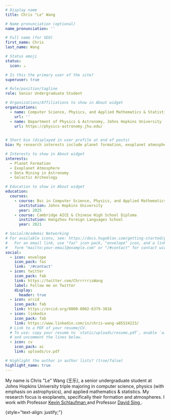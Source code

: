 ```yaml
---
# Display name
title: Chris "Le" Wang

# Name pronunciation (optional)
name_pronunciation: ''

# Full name (for SEO)
first_name: Chris
last_name: Wang

# Status emoji
status:
  icon: ☕️

# Is this the primary user of the site?
superuser: true

# Role/position/tagline
role: Senior Undergraduate Student

# Organizations/Affiliations to show in About widget
organizations:
  - name: Computer Science, Physics, and Applied Mathematics & Statistics
    url: ''
  - name: Department of Physics & Astronomy, Johns Hopkins University
    url: https://physics-astronomy.jhu.edu/
  

# Short bio (displayed in user profile at end of posts)
bio: My research interests include planet formation, exoplanet atmospheres, galactic archeology, and data mining in astronomy.

# Interests to show in About widget
interests:
  - Planet Formation
  - Exoplanet Atmosphere
  - Data Mining in Astronomy
  - Galactic Archeology

# Education to show in About widget
education:
  courses:
    - course: Bsc in Computer Science, Physics, and Applied Mathematics & Statistics
      institution: Johns Hopkins University
      year: 2025
    - course: Cambridge AICE & Chinese High School Diploma
      institution: Hangzhou Foreign Languages School
      year: 2021 

# Social/Academic Networking
# For available icons, see: https://docs.hugoblox.com/getting-started/page-builder/#icons
#   For an email link, use "fas" icon pack, "envelope" icon, and a link in the
#   form "mailto:your-email@example.com" or "/#contact" for contact widget.
social:
  - icon: envelope
    icon_pack: fas
    link: '/#contact'
  - icon: twitter
    icon_pack: fab
    link: https://twitter.com/ChrrrrrisWang
    label: Follow me on Twitter
    display:
      header: true
  - icon: orcid
    icon_pack: fab
    link: https://orcid.org/0000-0002-6379-3816
  - icon: linkedin
    icon_pack: fab
    link: https://www.linkedin.com/in/chris-wang-a85524223/
  # Link to a PDF of your resume/CV.
  # To use: copy your resume to `static/uploads/resume.pdf`, enable `ai` icons in `params.yaml`,
  # and uncomment the lines below.
  - icon: cv
    icon_pack: ai
    link: uploads/cv.pdf

# Highlight the author in author lists? (true/false)
highlight_name: true
---
```


My name is Chris "Le" Wang (王乐), a senior undergraduate student at Johns Hopkins University triple majoring in computer science, physics (with emphasis on astrophysics), and applied mathematics & statistics. My research focus is exoplanets, specifically their formation and atmospheres. I work with Professor <a href="http://www.kevinschlaufman.com/">Kevin Schlaufman </a> and Professor <a href="https://physics-astronomy.jhu.edu/directory/david-sing/">David Sing </a>.

{style="text-align: justify;"}
